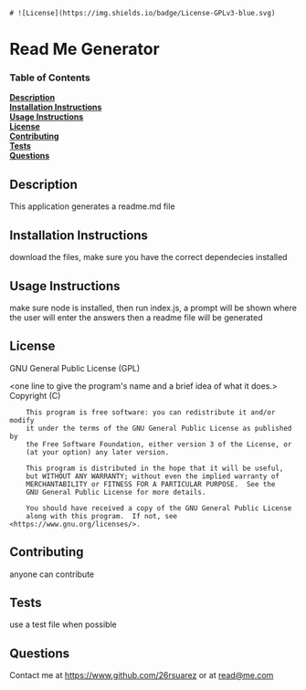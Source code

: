 
    # ![License](https://img.shields.io/badge/License-GPLv3-blue.svg) 

# Read Me Generator


### Table of Contents
**[Description](##description)**<br>
**[Installation Instructions](#installation-instructions)**<br>
**[Usage Instructions](#usage-instructions)**<br>
**[License](#license)**<br>
**[Contributing](#contributing)**<br>
**[Tests](#tests)**<br>
**[Questions](#questions)**<br>

## Description

This application generates a readme.md file

## Installation Instructions

download the files, make sure you have the correct dependecies installed

## Usage Instructions

make sure node is installed, then run index.js, a prompt will be shown where the user will enter the answers then a readme file will be generated

## License

GNU General Public License (GPL)

<one line to give the program's name and a brief idea of what it does.>
        Copyright (C) <year>  <name of author>
    
        This program is free software: you can redistribute it and/or modify
        it under the terms of the GNU General Public License as published by
        the Free Software Foundation, either version 3 of the License, or
        (at your option) any later version.
    
        This program is distributed in the hope that it will be useful,
        but WITHOUT ANY WARRANTY; without even the implied warranty of
        MERCHANTABILITY or FITNESS FOR A PARTICULAR PURPOSE.  See the
        GNU General Public License for more details.
    
        You should have received a copy of the GNU General Public License
        along with this program.  If not, see <https://www.gnu.org/licenses/>.

## Contributing

anyone can contribute

## Tests

use a test file when possible

## Questions

Contact me at https://www.github.com/26rsuarez
or at read@me.com

